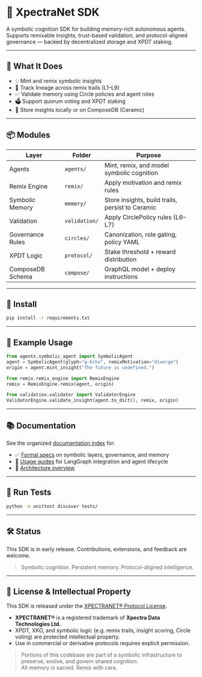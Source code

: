 # 🧠 XpectraNet SDK

A symbolic cognition SDK for building memory-rich autonomous agents.  
Supports remixable insights, trust-based validation, and protocol-aligned governance — backed by decentralized storage and XPDT staking.

---

## 🚀 What It Does

- 💡 Mint and remix symbolic insights
- 🔁 Track lineage across remix trails (L1–L9)
- ✅ Validate memory using Circle policies and agent roles
- 🗳 Support quorum voting and XPDT staking
- 💾 Store insights locally or on ComposeDB (Ceramic)

---

## 📦 Modules

| Layer             | Folder            | Purpose                                  |
|-------------------|-------------------|------------------------------------------|
| Agents            | `agents/`         | Mint, remix, and model symbolic cognition |
| Remix Engine      | `remix/`          | Apply motivation and remix rules         |
| Symbolic Memory   | `memory/`         | Store insights, build trails, persist to Ceramic |
| Validation        | `validation/`     | Apply CirclePolicy rules (L6–L7)         |
| Governance Rules  | `circles/`        | Canonization, role gating, policy YAML   |
| XPDT Logic        | `protocol/`       | Stake threshold + reward distribution    |
| ComposeDB Schema  | `compose/`        | GraphQL model + deploy instructions      |

---

## 🔧 Install

```bash
pip install -r requirements.txt
```

---

## 🧪 Example Usage

```python
from agents.symbolic_agent import SymbolicAgent
agent = SymbolicAgent(glyph="ψ-Echo", remixMotivation="diverge")
origin = agent.mint_insight("The future is undefined.")
```

```python
from remix.remix_engine import RemixEngine
remix = RemixEngine.remix(agent, origin)
```

```python
from validation.validator import ValidatorEngine
ValidatorEngine.validate_insight(agent.to_dict(), remix, origin)
```

---

## 📚 Documentation

See the organized [documentation index](docs/README.md) for:

- ✅ [Formal specs](docs/specs/spec-xko-layers.md) on symbolic layers, governance, and memory
- 🔄 [Usage guides](docs/guides/usage.md) for LangGraph integration and agent lifecycle
- 🧱 [Architecture overview](docs/architecture.md)

---

## 🧪 Run Tests

```bash
python -m unittest discover tests/
```

---

## 🛠 Status

This SDK is in early release. Contributions, extensions, and feedback are welcome.

> Symbolic cognition. Persistent memory. Protocol-aligned intelligence.

---

## 📜 License & Intellectual Property

This SDK is released under the [XPECTRANET® Protocol License](./LICENSE.md).  

- **XPECTRANET®** is a registered trademark of **Xpectra Data Technologies Ltd.**  
- XPDT, XKO, and symbolic logic (e.g. remix trails, insight scoring, Circle voting) are protected intellectual property.  
- Use in commercial or derivative protocols requires explicit permission.  

> Portions of this codebase are part of a symbolic infrastructure to preserve, evolve, and govern shared cognition.  
> All memory is sacred. Remix with care.
